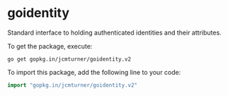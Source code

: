 # goidentity

Standard interface to holding authenticated identities and their attributes.

To get the package, execute:
```
go get gopkg.in/jcmturner/goidentity.v2
```
To import this package, add the following line to your code:
```go
import "gopkg.in/jcmturner/goidentity.v2"

```